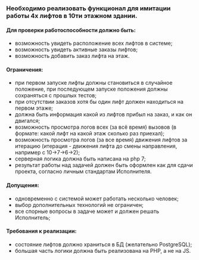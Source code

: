 ### Необходимо реализовать функционал для имитации работы 4х лифтов в 10ти этажном здании.

#### Для проверки работоспособности должно быть:
- возможность увидеть расположение всех лифтов в системе;
- возможность увидеть активные заказы лифтов;
- возможность добавить заказ лифта на этаж.

#### Ограничения:
- при первом запуске лифты должны становиться в случайное положение, при последующем запуске положения должны сохраняться с прошлых тестов;
- при отсутствии заказов хотя бы один лифт должен находиться на первом этаже;
- должна быть информация какой из лифтов прибыл на заказ, и как он двигался;
- возможность просмотра логов всех (за всё время) вызовов (в формате: какой лифт на какой этаж сколько раз приехал);
- возможность просмотра логов (за все время) движения лифтов за итерацию (итерация - движения лифта до смены направления, например с 10->7->6->2);
- серверная логика должна быть написана на php 7;
- результат работы над задачей должен быть оформлен как для сдачи проекта, согласно личным стандартам Исполнителя.

#### Допущения:
- одновременно с системой может работать несколько человек;
- выбор дополнительных технологий не ограничен;
- все спорные вопросы в задаче может и должен решать Исполнитель;

#### Требования к реализации:
- состояние лифтов должно храниться в БД (желательно PostgreSQL);
- большая часть логики должна быть реализована на PHP, а не на JS.
